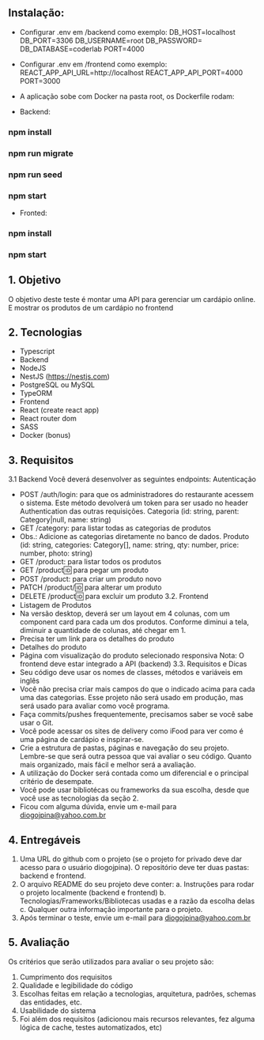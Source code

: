 ## Instalação:

- Configurar .env em /backend como exemplo:
DB_HOST=localhost
DB_PORT=3306
DB_USERNAME=root
DB_PASSWORD=
DB_DATABASE=coderlab
PORT=4000

- Configurar .env em /frontend como exemplo:
REACT_APP_API_URL=http://localhost
REACT_APP_API_PORT=4000
PORT=3000

- A aplicação sobe com Docker na pasta root, os Dockerfile rodam:

- Backend:
### npm install
### npm run migrate
### npm run seed
### npm start

- Fronted:
### npm install
### npm start

## 1. Objetivo
O objetivo deste teste é montar uma API para gerenciar um cardápio online. E
mostrar os produtos de um cardápio no frontend

## 2. Tecnologias
- Typescript
- Backend
- NodeJS
- NestJS (https://nestjs.com)
- PostgreSQL ou MySQL
- TypeORM
- Frontend
- React (create react app)
- React router dom
- SASS
- Docker (bonus)

## 3. Requisitos
3.1 Backend
Você deverá desenvolver as seguintes endpoints:
Autenticação
- POST /auth/login: para que os administradores do restaurante acessem o
sistema. Este método devolverá um token para ser usado no header
Authentication das outras requisições.
Categoria (id: string, parent: Category|null, name: string)
- GET /category: para listar todas as categorias de produtos
- Obs.: Adicione as categorias diretamente no banco de dados.
Produto (id: string, categories: Category[], name: string, qty: number, price: number,
photo: string)
- GET /product: para listar todos os produtos
- GET /product:id: para pegar um produto
- POST /product: para criar um produto novo
- PATCH /product/:id: para alterar um produto
- DELETE /product:id: para excluir um produto
3.2. Frontend
- Listagem de Produtos
- Na versão desktop, deverá ser um layout em 4 colunas, com um
component card para cada um dos produtos. Conforme diminui a tela,
diminuir a quantidade de colunas, até chegar em 1.
- Precisa ter um link para os detalhes do produto
- Detalhes do produto
- Página com visualização do produto selecionado responsiva
Nota: O frontend deve estar integrado a API (backend)
3.3. Requisitos e Dicas
- Seu código deve usar os nomes de classes, métodos e variáveis em inglês
- Você não precisa criar mais campos do que o indicado acima para cada uma
das categorias. Esse projeto não será usado em produção, mas será usado
para avaliar como você programa.
- Faça commits/pushes frequentemente, precisamos saber se você sabe usar
o Git.
- Você pode acessar os sites de delivery como iFood para ver como é uma
página de cardápio e inspirar-se.
- Crie a estrutura de pastas, páginas e navegação do seu projeto. Lembre-se
que será outra pessoa que vai avaliar o seu código. Quanto mais organizado,
mais fácil e melhor será a avaliação.
- A utilização do Docker será contada como um diferencial e o principal critério
de desempate.
- Você pode usar bibliotécas ou frameworks da sua escolha, desde que você
use as tecnologias da seção 2.
- Ficou com alguma dúvida, envie um e-mail para diogojpina@yahoo.com.br

## 4. Entregáveis
1. Uma URL do github com o projeto (se o projeto for privado deve dar acesso
para o usuário diogojpina). O repositório deve ter duas pastas: backend e
frontend.
2. O arquivo README do seu projeto deve conter:
a. Instruções para rodar o projeto localmente (backend e frontend)
b. Tecnologias/Frameworks/Bibliotecas usadas e a razão da escolha
delas
c. Qualquer outra informação importante para o projeto.
3. Após terminar o teste, envie um e-mail para diogojpina@yahoo.com.br

## 5. Avaliação
Os critérios que serão utilizados para avaliar o seu projeto são:
1. Cumprimento dos requisitos
2. Qualidade e legibilidade do código
3. Escolhas feitas em relação a tecnologias, arquitetura, padrões, schemas das
entidades, etc.
4. Usabilidade do sistema
5. Foi além dos requisitos (adicionou mais recursos relevantes, fez alguma
lógica de cache, testes automatizados, etc)